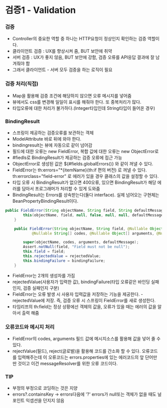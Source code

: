 # 검증1 - Validation
### 검증
+ Controller의 중요한 역할 중 하나는 HTTP요청이 정상인지 확인하는 검증 역할이다.
+ 클라이언트 검증 : UX를 향상시켜 줌, BUT 보안에 취약
+ 서버 검증 : UX가 좋지 않음, BUT 보안에 강함, 검증 오류를 API응답 결과에 잘 남겨줘야 함
+ 그래서 클라이언트 - 서버 모두 검증을 하는 로직이 필요

### 검증 처리(직접)
+ Map을 활용해 검증 조건에 해당하지 않으면 오류 메시지를 넣어줌
+ 뷰에서도 css를 변경해 일일이 표시를 해줘야 한다. 또 중복처리가 많다.
+ 타입오류에 대한 처리가 불가하다.(Integer타입인데 String타입이 들어온 경우)

### BindingResult
+ 스프링이 제공하는 검증오류를 보관하는 객체
+ ModelAttribute 바로 뒤에 와야 한다.
+ bindingresult는 뷰에 자동으로 같이 넘어감
+ 필드에 대한 오류는 new FieldError, 복합 값에 대한 오류는 new ObjectError로
+ #fiedls로 BindingResult가 제공하는 검증 오류에 접근 가능
+ ObjectError로 생성된 값은 ${#fields.globalErrors()} 와 같이 꺼낼 수 있다.
+ FieldError는  th:errors="*{itemName}(th:if 편의 버전) 로 꺼낼 수 있다. th:errorclass="field-error" 로 에러가 있을 경우 클래스의 값을 설정할 수 있다.
+ 타입 오류 시 BindingResult가 없으면 400오류, 있으면 BindingResult가 해당 에러를 담아서 프로그래머가 처리할 수 있게 도와줌
+ BindingResult는 Errors를 상속받는다(둘다 interface). 실제 넘어오는 구현체는 BeanPropertyBindingResult이다.
```java
public FieldError(String objectName, String field, String defaultMessage) {
		this(objectName, field, null, false, null, null, defaultMessage);
	}

	public FieldError(String objectName, String field, @Nullable Object rejectedValue, boolean bindingFailure,
			@Nullable String[] codes, @Nullable Object[] arguments, @Nullable String defaultMessage) {

		super(objectName, codes, arguments, defaultMessage);
		Assert.notNull(field, "Field must not be null");
		this.field = field;
		this.rejectedValue = rejectedValue;
		this.bindingFailure = bindingFailure;
	}
```
+ FieldError는 2개의 생성자를 가짐
+ rejectedValue(사용자가 입력한 값), bindingFailure(타입 오류같은 바인딩 실패인지, 검증 실패인지 구분)
+ FieldError는 오류 발생 시 사용자 입력값을 저장하는 기능을 제공한다. - rejectedValue에 저장. 즉, 검증 오류 시 스프링이 FieldError를 새로 생성한다.
+ 타임리프의 th:field는 정상 상황에선 객체의 값을, 오류가 있을 때는 에러의 값을 알아서 출력 해줌

### 오류코드와 메시지 처리
+ FieldError의 codes, arguments 필드 값에 메시지소스를 활용해 값을 넣어 줄 수 있다.
+ rejectValue(필드), reject(글로벌)을 활용해 코드를 간소화 할 수 있다. 오류코드를 입력해주는데 이 오류코드는 errors.properties에 있는 에러코드의 앞 단어만 딴 것이고 이건 messageResolver를 위한 오류 코드이다.


### TIP
+ 부정의 부정으로 코딩하는 것은 지양
+ errors?.containsKey -> errors다음에 '?' errors가 null또는 객체가 없을 때도 널포인트 익셉션을 던지지 않음
